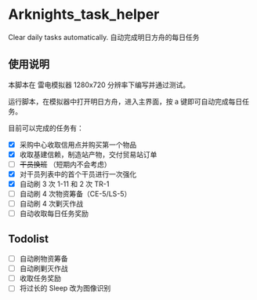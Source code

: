 # Arknights_task_helper

Clear daily tasks automatically. 自动完成明日方舟的每日任务

## 使用说明

本脚本在 雷电模拟器 1280x720 分辨率下编写并通过测试。

运行脚本，在模拟器中打开明日方舟，进入主界面，按 a 键即可自动完成每日任务。

目前可以完成的任务有：

- [x] 采购中心收取信用点并购买第一个物品
- [x] 收取基建信赖，制造站产物，交付贸易站订单
- [ ] ~~干员换班~~ （短期内不会考虑）
- [x] 对干员列表中的首个干员进行一次强化
- [x] 自动刷 3 次 1-11 和 2 次 TR-1
- [ ] 自动刷 4 次物资筹备（CE-5/LS-5）
- [ ] 自动刷 4 次剿灭作战
- [ ] 自动收取每日任务奖励

## Todolist

- [ ] 自动刷物资筹备
- [ ] 自动刷剿灭作战
- [ ] 收取任务奖励
- [ ] 将过长的 Sleep 改为图像识别
